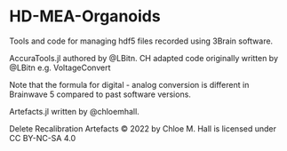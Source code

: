 # HD-MEA-Organoids
Tools and code for managing hdf5 files recorded using 3Brain software. 

AccuraTools.jl authored by @LBitn.
CH adapted code originally written by @LBitn e.g. VoltageConvert

Note that the formula for digital - analog conversion is different in Brainwave 5 compared to past software versions. 

Artefacts.jl written by @chloemhall. 

Delete Recalibration Artefacts © 2022 by Chloe M. Hall is licensed under CC BY-NC-SA 4.0 
